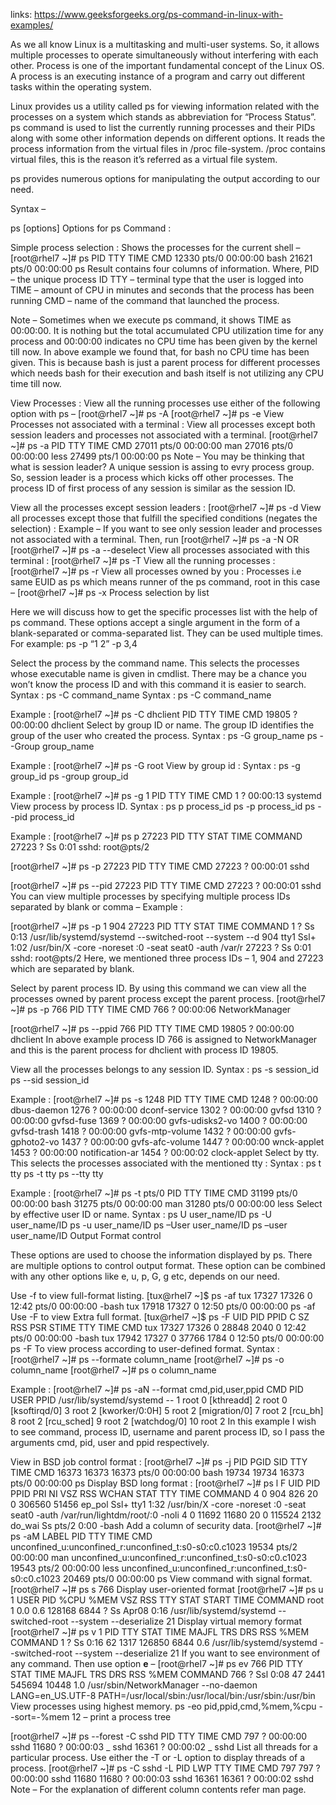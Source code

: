 links:
    https://www.geeksforgeeks.org/ps-command-in-linux-with-examples/

As we all know Linux is a multitasking and multi-user systems. So, it allows multiple processes to operate simultaneously without interfering with each other. Process is one of the important fundamental concept of the Linux OS. A process is an executing instance of a program and carry out different tasks within the operating system.

Linux provides us a utility called ps for viewing information related with the processes on a system which stands as abbreviation for “Process Status”. ps command is used to list the currently running processes and their PIDs along with some other information depends on different options. It reads the process information from the virtual files in /proc file-system. /proc contains virtual files, this is the reason it’s referred as a virtual file system.

ps provides numerous options for manipulating the output according to our need.

Syntax –

ps [options]
Options for ps Command :



Simple process selection : Shows the processes for the current shell –
[root@rhel7 ~]# ps
  PID TTY          TIME CMD
12330 pts/0    00:00:00 bash
21621 pts/0    00:00:00 ps
Result contains four columns of information.
Where,
PID – the unique process ID
TTY – terminal type that the user is logged into
TIME – amount of CPU in minutes and seconds that the process has been running
CMD – name of the command that launched the process.

Note – Sometimes when we execute ps command, it shows TIME as 00:00:00. It is nothing but the total accumulated CPU utilization time for any process and 00:00:00 indicates no CPU time has been given by the kernel till now. In above example we found that, for bash no CPU time has been given. This is because bash is just a parent process for different processes which needs bash for their execution and bash itself is not utilizing any CPU time till now.

View Processes : View all the running processes use either of the following option with ps –
[root@rhel7 ~]# ps -A
[root@rhel7 ~]# ps -e
View Processes not associated with a terminal : View all processes except both session leaders and processes not associated with a terminal.
[root@rhel7 ~]# ps -a
  PID TTY          TIME CMD
27011 pts/0    00:00:00 man
27016 pts/0    00:00:00 less
27499 pts/1    00:00:00 ps
Note – You may be thinking that what is session leader? A unique session is assing to evry process group. So, session leader is a process which kicks off other processes. The process ID of first process of any session is similar as the session ID.

View all the processes except session leaders :
[root@rhel7 ~]# ps -d
View all processes except those that fulfill the specified conditions (negates the selection) :
Example – If you want to see only session leader and processes not associated with a terminal. Then, run
[root@rhel7 ~]# ps -a -N
OR
[root@rhel7 ~]# ps -a --deselect
View all processes associated with this terminal :
[root@rhel7 ~]# ps -T
View all the running processes :
[root@rhel7 ~]# ps -r
View all processes owned by you : Processes i.e same EUID as ps which means runner of the ps command, root in this case –
[root@rhel7 ~]# ps -x
Process selection by list

Here we will discuss how to get the specific processes list with the help of ps command. These options accept a single argument in the form of a blank-separated or comma-separated list. They can be used multiple times.
For example: ps -p “1 2” -p 3,4

Select the process by the command name. This selects the processes whose executable name is given in cmdlist. There may be a chance you won’t know the process ID and with this command it is easier to search.
Syntax : ps -C command_name
Syntax :
ps -C command_name

Example :
[root@rhel7 ~]# ps -C dhclient
  PID TTY          TIME CMD
19805 ?        00:00:00 dhclient
Select by group ID or name. The group ID identifies the group of the user who created the process.
Syntax :
ps -G group_name
ps --Group group_name

Example :
[root@rhel7 ~]# ps -G root
View by group id :
Syntax :
ps -g group_id
ps -group group_id

Example :
[root@rhel7 ~]# ps -g 1
  PID TTY          TIME CMD
    1 ?        00:00:13 systemd
View process by process ID.
Syntax :
ps p process_id
ps -p process_id
ps --pid process_id

Example :
[root@rhel7 ~]#  ps p 27223
  PID TTY      STAT   TIME COMMAND
27223 ?        Ss     0:01 sshd: root@pts/2

[root@rhel7 ~]#  ps -p 27223
  PID TTY          TIME CMD
27223 ?        00:00:01 sshd

[root@rhel7 ~]#  ps --pid 27223
  PID TTY          TIME CMD
27223 ?        00:00:01 sshd
You can view multiple processes by specifying multiple process IDs separated by blank or comma –
Example :

[root@rhel7 ~]#  ps -p 1 904 27223
  PID TTY      STAT   TIME COMMAND
    1 ?        Ss     0:13 /usr/lib/systemd/systemd --switched-root --system --d
  904 tty1     Ssl+   1:02 /usr/bin/X -core -noreset :0 -seat seat0 -auth /var/r
27223 ?        Ss     0:01 sshd: root@pts/2
Here, we mentioned three process IDs – 1, 904 and 27223 which are separated by blank.

Select by parent process ID. By using this command we can view all the processes owned by parent process except the parent process.
[root@rhel7 ~]# ps -p 766
  PID TTY          TIME CMD
  766 ?        00:00:06 NetworkManager

[root@rhel7 ~]# ps --ppid 766
  PID TTY          TIME CMD
19805 ?        00:00:00 dhclient
In above example process ID 766 is assigned to NetworkManager and this is the parent process for dhclient with process ID 19805.

View all the processes belongs to any session ID.
Syntax :
ps -s session_id
ps --sid session_id

Example :
[root@rhel7 ~]# ps -s 1248
  PID TTY          TIME CMD
 1248 ?        00:00:00 dbus-daemon
 1276 ?        00:00:00 dconf-service
 1302 ?        00:00:00 gvfsd
 1310 ?        00:00:00 gvfsd-fuse
 1369 ?        00:00:00 gvfs-udisks2-vo
 1400 ?        00:00:00 gvfsd-trash
 1418 ?        00:00:00 gvfs-mtp-volume
 1432 ?        00:00:00 gvfs-gphoto2-vo
 1437 ?        00:00:00 gvfs-afc-volume
 1447 ?        00:00:00 wnck-applet
 1453 ?        00:00:00 notification-ar
 1454 ?        00:00:02 clock-applet
Select by tty. This selects the processes associated with the mentioned tty :
Syntax :
ps t tty
ps -t tty
ps --tty tty

Example :
[root@rhel7 ~]# ps -t pts/0
  PID TTY          TIME CMD
31199 pts/0    00:00:00 bash
31275 pts/0    00:00:00 man
31280 pts/0    00:00:00 less
Select by effective user ID or name.
Syntax :
ps U user_name/ID
ps -U user_name/ID
ps -u user_name/ID
ps –User user_name/ID
ps –user user_name/ID
Output Format control

These options are used to choose the information displayed by ps. There are multiple options to control output format. These option can be combined with any other options like e, u, p, G, g etc, depends on our need.

Use -f to view full-format listing.
[tux@rhel7 ~]$ ps -af
tux      17327 17326  0 12:42 pts/0    00:00:00 -bash
tux      17918 17327  0 12:50 pts/0    00:00:00 ps -af
Use -F to view Extra full format.
[tux@rhel7 ~]$ ps -F
UID        PID  PPID  C    SZ   RSS PSR STIME TTY          TIME CMD
tux      17327 17326  0 28848  2040   0 12:42 pts/0    00:00:00 -bash
tux      17942 17327  0 37766  1784   0 12:50 pts/0    00:00:00 ps -F
To view process according to user-defined format.
Syntax :
[root@rhel7 ~]#  ps --formate column_name
[root@rhel7 ~]#  ps -o column_name
[root@rhel7 ~]#  ps o column_name

Example :
[root@rhel7 ~]#  ps -aN --format cmd,pid,user,ppid
CMD                           PID USER      PPID
/usr/lib/systemd/systemd --     1 root         0
[kthreadd]                      2 root         0
[ksoftirqd/0]                   3 root         2
[kworker/0:0H]                  5 root         2
[migration/0]                   7 root         2
[rcu_bh]                        8 root         2
[rcu_sched]                     9 root         2
[watchdog/0]                   10 root         2
In this example I wish to see command, process ID, username and parent process ID, so I pass the arguments cmd, pid, user and ppid respectively.

View in BSD job control format :
[root@rhel7 ~]# ps -j
  PID  PGID   SID TTY          TIME CMD
16373 16373 16373 pts/0    00:00:00 bash
19734 19734 16373 pts/0    00:00:00 ps
Display BSD long format :
[root@rhel7 ~]# ps l
F   UID   PID  PPID PRI  NI    VSZ   RSS WCHAN  STAT TTY        TIME COMMAND
4     0   904   826  20   0 306560 51456 ep_pol Ssl+ tty1       1:32 /usr/bin/X -core -noreset :0 -seat seat0 -auth /var/run/lightdm/root/:0 -noli
4     0 11692 11680  20   0 115524  2132 do_wai Ss   pts/2      0:00 -bash
Add a column of security data.
[root@rhel7 ~]# ps -aM
LABEL                                                  PID  TTY    TIME    CMD
unconfined_u:unconfined_r:unconfined_t:s0-s0:c0.c1023 19534 pts/2 00:00:00 man
unconfined_u:unconfined_r:unconfined_t:s0-s0:c0.c1023 19543 pts/2 00:00:00 less
unconfined_u:unconfined_r:unconfined_t:s0-s0:c0.c1023 20469 pts/0 00:00:00 ps
View command with signal format.
[root@rhel7 ~]# ps s 766
Display user-oriented format
[root@rhel7 ~]# ps u 1
USER       PID %CPU %MEM    VSZ   RSS TTY      STAT START   TIME COMMAND
root         1  0.0  0.6 128168  6844 ?        Ss   Apr08   0:16 /usr/lib/systemd/systemd --switched-root --system --deserialize 21
Display virtual memory format
[root@rhel7 ~]# ps v 1
  PID TTY      STAT   TIME  MAJFL   TRS   DRS   RSS %MEM COMMAND
    1 ?        Ss     0:16     62  1317 126850 6844  0.6 /usr/lib/systemd/systemd --switched-root --system --deserialize 21
If you want to see environment of any command. Then use option **e** –
[root@rhel7 ~]# ps ev 766
  PID TTY      STAT   TIME  MAJFL   TRS   DRS   RSS %MEM COMMAND
  766 ?        Ssl    0:08     47  2441 545694 10448  1.0 /usr/sbin/NetworkManager --no-daemon LANG=en_US.UTF-8 PATH=/usr/local/sbin:/usr/local/bin:/usr/sbin:/usr/bin
View processes using highest memory.
ps -eo pid,ppid,cmd,%mem,%cpu --sort=-%mem
12 – print a process tree

[root@rhel7 ~]# ps --forest -C sshd
  PID TTY          TIME CMD
  797 ?        00:00:00 sshd
11680 ?        00:00:03  \_ sshd
16361 ?        00:00:02  \_ sshd
List all threads for a particular process. Use either the -T or -L option to display threads of a process.
[root@rhel7 ~]# ps -C sshd -L
  PID   LWP TTY          TIME CMD
  797   797 ?        00:00:00 sshd
11680 11680 ?        00:00:03 sshd
16361 16361 ?        00:00:02 sshd
Note – For the explanation of different column contents refer man page.


